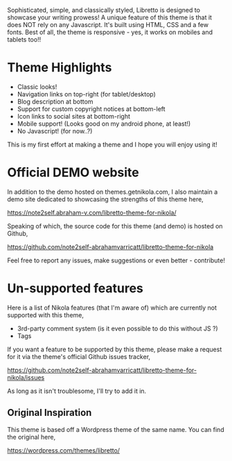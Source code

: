 Sophisticated, simple, and classically styled, Libretto is designed to showcase
your writing prowess! A unique feature of this theme is that it does NOT rely
on any Javascript. It's built using HTML, CSS and a few fonts. Best of all,
the theme is responsive - yes, it works on mobiles and tablets too!!


# Theme Highlights

* Classic looks!
* Navigation links on top-right (for tablet/desktop)
* Blog description at bottom
* Support for custom copyright notices at bottom-left
* Icon links to social sites at bottom-right
* Mobile support! (Looks good on my android phone, at least!)
* No Javascript! (for now..?)

This is my first effort at making a theme and I hope you will enjoy using it!


# Official DEMO website

In addition to the demo hosted on themes.getnikola.com, I also maintain a demo
site dedicated to showcasing the strengths of this theme here,

<https://note2self.abraham-v.com/libretto-theme-for-nikola/>

Speaking of which, the source code for this theme (and demo) is hosted on
Github,

<https://github.com/note2self-abrahamvarricatt/libretto-theme-for-nikola>

Feel free to report any issues, make suggestions or even better - contribute!


# Un-supported features

Here is a list of Nikola features (that I'm aware of) which are currently not
supported with this theme,

* 3rd-party comment system  (is it even possible to do this without JS ?)
* Tags

If you want a feature to be supported by this theme, please make a request for
it via the theme's official Github issues tracker,

<https://github.com/note2self-abrahamvarricatt/libretto-theme-for-nikola/issues>

As long as it isn't troublesome, I'll try to add it in.


## Original Inspiration

This theme is based off a Wordpress theme of the same name. You can find the
original here,

<https://wordpress.com/themes/libretto/>


